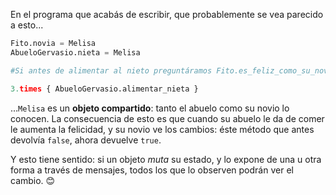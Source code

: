 En el programa que acabás de escribir, que probablemente se vea parecido a esto...

```python
Fito.novia = Melisa
AbueloGervasio.nieta = Melisa

#Si antes de alimentar al nieto preguntáramos Fito.es_feliz_como_su_novia?, respondería false

3.times { AbueloGervasio.alimentar_nieta }
```

...`Melisa` es un **objeto compartido**: tanto el abuelo como su novio lo conocen. La consecuencia de esto es que cuando su abuelo le da de comer le aumenta la felicidad, y su novio ve los cambios: éste método que antes devolvía `false`, ahora devuelve `true`.

Y esto tiene sentido: si un objeto _muta_ su estado, y lo expone de una u otra forma a través de mensajes, todos los que lo observen podrán ver el cambio. :blush:
